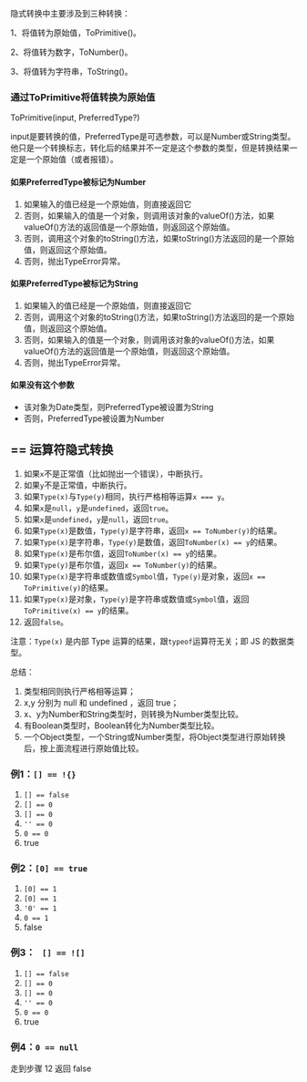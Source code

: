 隐式转换中主要涉及到三种转换：

1、将值转为原始值，ToPrimitive()。

2、将值转为数字，ToNumber()。

3、将值转为字符串，ToString()。

### 通过ToPrimitive将值转换为原始值

ToPrimitive(input, PreferredType?)

input是要转换的值，PreferredType是可选参数，可以是Number或String类型。他只是一个转换标志，转化后的结果并不一定是这个参数的类型，但是转换结果一定是一个原始值（或者报错）。

#### 如果PreferredType被标记为Number

1. 如果输入的值已经是一个原始值，则直接返回它
2. 否则，如果输入的值是一个对象，则调用该对象的valueOf()方法，如果valueOf()方法的返回值是一个原始值，则返回这个原始值。
3. 否则，调用这个对象的toString()方法，如果toString()方法返回的是一个原始值，则返回这个原始值。
4. 否则，抛出TypeError异常。

#### 如果PreferredType被标记为String

1. 如果输入的值已经是一个原始值，则直接返回它
2. 否则，调用这个对象的toString()方法，如果toString()方法返回的是一个原始值，则返回这个原始值。
3. 否则，如果输入的值是一个对象，则调用该对象的valueOf()方法，如果valueOf()方法的返回值是一个原始值，则返回这个原始值。
4. 否则，抛出TypeError异常。

#### 如果没有这个参数

- 该对象为Date类型，则PreferredType被设置为String
- 否则，PreferredType被设置为Number

## == 运算符隐式转换

1. 如果`x`不是正常值（比如抛出一个错误），中断执行。
2. 如果`y`不是正常值，中断执行。
3. 如果`Type(x)`与`Type(y)`相同，执行严格相等运算`x === y`。
4. 如果`x`是`null`，`y`是`undefined`，返回`true`。
5. 如果`x`是`undefined`，`y`是`null`，返回`true`。
6. 如果`Type(x)`是数值，`Type(y)`是字符串，返回`x == ToNumber(y)`的结果。
7. 如果`Type(x)`是字符串，`Type(y)`是数值，返回`ToNumber(x) == y`的结果。
8. 如果`Type(x)`是布尔值，返回`ToNumber(x) == y`的结果。
9. 如果`Type(y)`是布尔值，返回`x == ToNumber(y)`的结果。
10. 如果`Type(x)`是字符串或数值或`Symbol`值，`Type(y)`是对象，返回`x == ToPrimitive(y)`的结果。
11. 如果`Type(x)`是对象，`Type(y)`是字符串或数值或`Symbol`值，返回`ToPrimitive(x) == y`的结果。
12. 返回`false`。

注意：`Type(x)` 是内部 Type 运算的结果，跟`typeof`运算符无关；即 JS 的数据类型。

总结：

1. 类型相同则执行严格相等运算；
2. x,y 分别为 null 和 undefined ，返回 true；
3. x、y为Number和String类型时，则转换为Number类型比较。
4. 有Boolean类型时，Boolean转化为Number类型比较。
5. 一个Object类型，一个String或Number类型，将Object类型进行原始转换后，按上面流程进行原始值比较。

### 例1：`[] == !{}`

1. `[] == false`
2. `[] == 0`
3. `[] == 0`
4. `'' == 0`
5. `0 == 0`
6. true

### 例2：`[0] == true`

1. `[0] == 1`
2. `[0] == 1`
3. `'0' == 1`
4. `0 == 1`
5. false

### 例3： ` [] == ![]`

1. `[] == false`
2. `[] == 0`
3. `[] == 0`
4. `'' == 0`
5. `0 == 0`
6. true

### 例4：`0 == null`

走到步骤 12 返回 false

